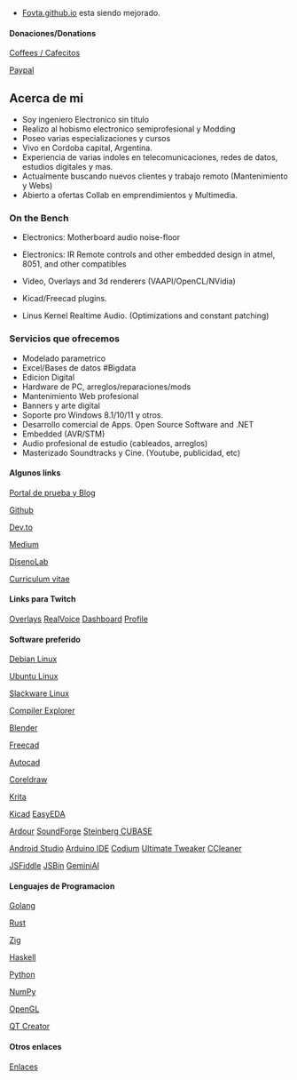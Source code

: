 * [Fovta.github.io](https://fovtran.github.io) esta siendo mejorado.


#### Donaciones/Donations

[Coffees / Cafecitos](https://cafecito.app/manueduc)

[Paypal](https://www.paypal.com/paypalme/disenonline)


## Acerca de mi

- Soy ingeniero Electronico sin titulo
- Realizo al hobismo electronico semiprofesional y Modding
- Poseo varias especializaciones y cursos
- Vivo en Cordoba capital, Argentina.
- Experiencia de varias indoles en telecomunicaciones, redes de datos, estudios digitales y mas.
- Actualmente buscando nuevos clientes y trabajo remoto (Mantenimiento y Webs)
- Abierto a ofertas Collab en emprendimientos y Multimedia.


### On the Bench

- Electronics: Motherboard audio noise-floor
- Electronics: IR Remote controls and other embedded design in atmel, 8051, and other compatibles

- Video, Overlays and 3d renderers (VAAPI/OpenCL/NVidia)
- Kicad/Freecad plugins.
- Linus Kernel Realtime Audio. (Optimizations and constant patching)


### Servicios que ofrecemos

* Modelado parametrico
* Excel/Bases de datos #Bigdata
* Edicion Digital
* Hardware de PC, arreglos/reparaciones/mods
* Mantenimiento Web profesional
* Banners y arte digital
* Soporte pro Windows 8.1/10/11 y otros.
* Desarrollo comercial de Apps. Open Source Software and .NET
* Embedded (AVR/STM)
* Audio profesional de estudio (cableados, arreglos)
* Masterizado Soundtracks y Cine. (Youtube, publicidad, etc)


#### Algunos links

[Portal de prueba y Blog](https://manuapp.vercel.app/)

[Github](https://www.github.com/fovtran/fovtran)

[Dev.to](https://dev.to/manueduc)

[Medium](https://medium.com/@diegocad)

[DisenoLab](https://sites.google.com/view/disenolab)

[Curriculum vitae](https://)


#### Links para Twitch

[Overlays](https://overlay.expert/builder/)
[RealVoice](https://realvoicebot.wtf/dashboard)
[Dashboard](https://dashboard.twitch.tv/)
[Profile](https://www.twitch.tv/komwino)


#### Software preferido

[Debian Linux](https://www.debian.org/)

[Ubuntu Linux](https://ubuntu.com/)

[Slackware Linux](http://www.slackware.com/)

[Compiler Explorer](https://godbolt.org/)


[Blender](https://www.blender.org)

[Freecad](https://www.freecad.org/)

[Autocad](https://www.autodesk.com/latam/products?cjdata=MXxOfDB8WXww&mktvar002=afc_latam_deeplink&AID=13955714&PID=8299320&SID=jkp_CjwKCAiA-Oi7BhA1EiwA2rIu28oJCUDKi-IUjLA_Mg5EHr-t40AbQwAn4vQBD5nZ0O655JL_1AOZPxoCh2kQAvD_BwE&cjevent=b765d53ccbbd11ef815da7510a82b836&affname=8299320_13955714)

[Coreldraw](https://www.coreldraw.com/en/product/coreldraw/?x-vehicle=ppc_brkws&utm_medium=cpc&utm_source=google&utm_campaign=&utm_term=coreldraw&utm_content=&utm_id=13190095437&extensionid=&matchtype=e&device=c&devicemodel=&creative=659595446099&network=g&placement=&x-source=ppc&x-target=ppc&promo=ppc&gad_source=1)

[Krita](https://krita.org/en/)

[Kicad](https://www.kicad.org/)
[EasyEDA](https://easyeda.com/)

[Ardour](https://ardour.org/)
[SoundForge](https://www.magix.com/us/music-editing/sound-forge/?srsltid=AfmBOor3Az4QV9pDI_9fSvDDC-n44YtM9PPSL7D2dyQ8st-qtb7-TlaE)
[Steinberg CUBASE](https://www.steinberg.net/cubase/)

[Android Studio](https://developer.android.com/studio?)
[Arduino IDE](https://www.arduino.cc/en/software)
[Codium](https://vscodium.com/)
[Ultimate Tweaker](https://www.thewindowsclub.com/ultimate-windows-tweaker-4-windows-10)
[CCleaner](https://www.ccleaner.com/)

[JSFiddle](https://jsfiddle.net/)
[JSBin](http://jsbin.com/uderuw/17/edit?html,output)
[GeminiAI](https://gemini.google.com/)


#### Lenguajes de Programacion

[Golang](https://go.dev/)

[Rust](https://www.rust-lang.org/)

[Zig](https://ziglang.org/)

[Haskell](https://www.haskell.org/)

[Python](https://www.python.org/)

[NumPy](https://numpy.org/)

[OpenGL](https://www.opengl.org/)

[QT Creator](https://doc.qt.io/qt-5/)


#### Otros enlaces

[Enlaces](WEBS.md)
